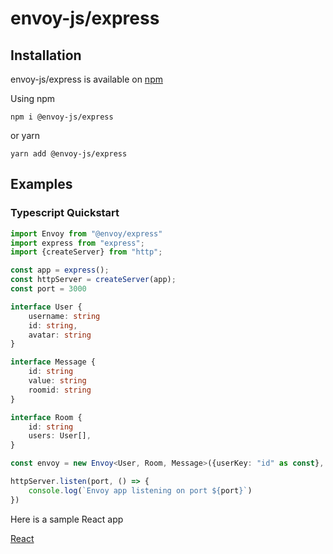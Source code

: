 # envoy-js/express
## Installation 
envoy-js/express is available on [npm](https://www.npmjs.com/package/@envoy-js/express)

Using npm
``` 
npm i @envoy-js/express
```
or yarn
``` 
yarn add @envoy-js/express
```
## Examples
### Typescript Quickstart

```ts
import Envoy from "@envoy/express"
import express from "express";
import {createServer} from "http";

const app = express();
const httpServer = createServer(app);
const port = 3000

interface User {
    username: string
    id: string,
    avatar: string
}

interface Message {
    id: string
    value: string
    roomid: string
}

interface Room {
    id: string
    users: User[],
}

const envoy = new Envoy<User, Room, Message>({userKey: "id" as const}, httpServer)

httpServer.listen(port, () => {
    console.log(`Envoy app listening on port ${port}`)
})
```


Here is a sample React app

[React](https://github.com/envoy-js/envoy-example)